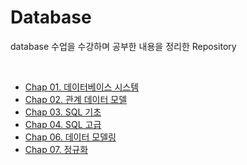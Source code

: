 # Database
database 수업을 수강하며 공부한 내용을 정리한 Repository

<br/>

* [Chap 01. 데이터베이스 시스템](./Chap_01_데이터베이스_시스템.md)
* [Chap 02. 관계 데이터 모델](./Chap_02_관계_데이터_모델.md)
* [Chap 03. SQL 기초](./Chap_03_SQL_기초.md)
* [Chap 04. SQL 고급](./Chap_04_SQL_고급.md)
* [Chap 06. 데이터 모델링](./Chap_06_데이터_모델링.md)
* [Chap 07. 정규화](./Chap_07_정규화.md)

